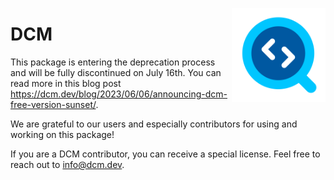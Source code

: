 <img
  src="https://raw.githubusercontent.com/dart-code-checker/dart-code-metrics/master/assets/logo.svg"
  alt="DCM logo"
  height="150" width="150"
  align="right">

# DCM

This package is entering the deprecation process and will be fully discontinued on July 16th. You can read more in this blog post <https://dcm.dev/blog/2023/06/06/announcing-dcm-free-version-sunset/>.

We are grateful to our users and especially contributors for using and working on this package!

If you are a DCM contributor, you can receive a special license. Feel free to reach out to <info@dcm.dev>.
